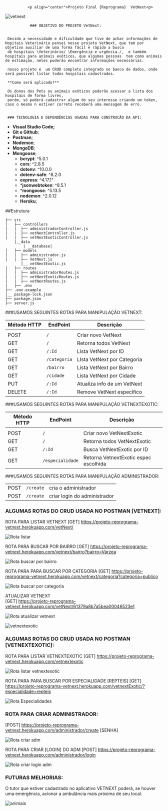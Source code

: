               <p align="center">Projeto Final {Reprograma}  VetNext<p>


![vetnext ](./imagens/logovetnext.png)


               ### OBJETIVO DO PROJETO VetNext:


     Devido a necessidade e dificuldade que tive de achar informações de Hopitais Veterinário pensei nesse projeto VetNext, que tem por objetivo auxiliar de uma forma fácil e rápido a busca 
     de hospitais \Veterinário/ \Emergência e urgência./,  e também hospitais para animais exóticos, que algumas pessoas  tem como animais de estimação, neles poderão encontrar informações necessárias.

     nosso projeto é  um CRUD completo integrado no banco de dados, onde será possivel listar todos hospitais cadastrados.

     **Como será aplicado?**
     
     Os donos dos Pets ou animais exóticos poderão acessar a lista dos hospitais de forma livres, 
     porém, só poderá cadastrar algum do seu interesse criando um token, caso o mesmo n estiver correto receberá uma mensagem de erro. 

     
     ### TECNOLOGIA E DEPENDÊNCIAS USADAS PARA CONSTRUCÃO DA API:


* **Visual Studio Code;**
* **Git e Github**;
* **Postman**;
* **Nodemon**;
* **MongoDB**;
* **Mongoose**;
   * **bcrypt**: ^5.0.1
    * **cors**: ^2.8.5
    * **dotenv**: ^10.0.0
   * **dotenv-safe**: ^8.2.0
   * **express**: ^4.17.1"
    * ***jsonwebtoken**: ^8.5.1
    * ***mongoose**: ^5.13.5
    * **nodemon**: ^2.0.12
    * **Heroku**;
    
                
##Estrutura
```
├── src
│   ├── controllers
|   |  ├── administradorController.js
|   |  ├── vetNextController.js
|   |  ├── vetNextExoticController.js
    |__data
        | __database|
│   ├── models
|   |  ├── administrador.js
|   |  ├── VetNext.js
       |__ vetNextExotic.js
│   ├── routes 
│   |  ├── administradorRoutes.js
|   |  ├── vetNextExoticRoutes.js
|   |  ├── vetNextRoutes.js 
|   ├── .env
├── .env.example
|__ package-lock.json
├── package.json
├── server.js
```

###USAMOS SEGUINTES ROTAS PARA MANIPULAÇÃO VETNEXT:


 |Método HTTP  |      EndPoint        |    Descrição                    |
 |-------------|----------------------|---------------------------------|
 |             |                      |                                 |
 | POST        |        `/`           |    Criar novo VetNext           |
 | GET         |         `/`          |    Retorna todos VetNext        |
 | GET         |        `/:Id`        |    Lista VetNext por ID         |
 | GET         |       `/categoria`   |    LIsta VetNext por Categoria  |
 | GET         |        `/bairro`     |    Lista VetNext por Bairro     |
 | GET         |        `/cidade`     |    Lista VetNext por Cidade     |
 | PUT         |        `/:Id`        |    Atualiza info de um VetNext  |
 | DELETE      |        `/:Id`        |    Remove VetNext específico    |


###USAMOS SEGUINTES ROTAS PARA MANIPULAÇÃO VETNEXTEXOTIC:


|  Método HTTP    |   EndPoint          |    Descrição                           |
|-----------------|---------------------|----------------------------------------|               
|                 |                     |                                        |
|  POST           |     `/`             |  Criar novo VetNextExotic              |
|  GET            |     `/`             |  Retorna todos VetNextExotic           |
|  GET            |     `/:Id`          |  Busca VetNextExotic por ID            |
|  GET            |     `/especialidade`|  Retorna VetnextExotic espec escolhida |
                 


  ###USAMOS SEGUINTES ROTAS PARA MANIPULAÇÃO ADMINISTRADOR:

|                 |                        |                                 |
|-----------------|------------------------|---------------------------------|
|POST             |     `/create`          |cria o administrador             |
|POST             |     `/create`          |criar login do administrador     |



### ALGUMAS ROTAS DO CRUD USADA NO POSTMAN [VETNEXT]:

ROTA PARA LISTAR VETNEXT
[GET] https://projeto-reprograma-vetnext.herokuapp.com/vetNext/

![Rota listar](./imagens/listar_vetnext.png)

ROTA PARA BUSCAR POR BAIRRO
[GET] https://projeto-reprograma-vetnext.herokuapp.com/vetnext/bairro?bairro=Várzea

![Rota buscar por bairro ](./imagens/buscar_bairro.png)

ROTA PARA PARA BUSCAR POR CATEGORIA 
[GET] https://projeto-reprograma-vetnext.herokuapp.com/vetnext/categoria?categoria=publico

![Rota buscar por categoria ](./imagens/buscar_categoria.png)

ATUALIZAR VETNEXT  
[GET] https://projeto-reprograma-vetnext.herokuapp.com/vetNext/61379a8b7a5bea00046523e1

![Rota atualizar  vetnext](./imagens/atualizar_vetnext.png)


![ vetnextexotic ](./imagens/vetnextexotic.png)



### ALGUMAS ROTAS DO CRUD USADA NO POSTMAN [VETNEXTEXOTIC]:


ROTA PARA LISTAR VETNEXTEXOTIC
[GET] https://projeto-reprograma-vetnext.herokuapp.com/vetnextexotic

![Rota listar vetnextexotic ](./imagens/listar_vetnextexotic.png)


ROTA PARA PARA BUSCAR POR ESPECIALIDADE [REPTEIS]
[GET] https://projeto-reprograma-vetnext.herokuapp.com/vetnextExotic/?especialidade=repteis

![Rota Especialidades](./imagens/rota_especialidade.png)



### ROTA PARA CRIAR ADMINISTRADOR:

[POST] https://projeto-reprograma-vetnext.herokuapp.com/administrador/create [SENHA]

![Rota criar adm](./imagens/criar_ADM.png)

 ROTA PARA CRIAR [LOGIN] DO ADM
[POST] https://projeto-reprograma-vetnext.herokuapp.com/administrador/login

![Rota criar login adm](./imagens/criar_login.png)


### FUTURAS MELHORIAS:

O tutor que estiver cadastrado no aplicativo VETNEXT poderá, se houver uma emergência, acionar
a ambulância mais próxima de seu local.


![ animais ](./imagens/animais.png)
